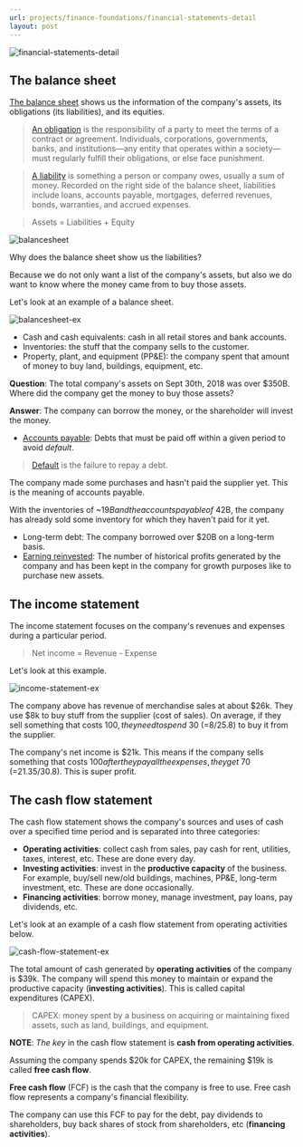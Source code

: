 ```yaml
---
url: projects/finance-foundations/financial-statements-detail
layout: post
---
```


![financial-statements-detail][financial-statements-detail]

## The balance sheet

[The balance sheet](https://www.investopedia.com/terms/b/balancesheet.asp) shows us the information of the company's assets, its obligations (its liabilities), and its equities.

> [An obligation](https://www.investopedia.com/terms/o/obligation.asp) is the responsibility of a party to meet the terms of a contract or agreement. Individuals, corporations, governments, banks, and institutions—any entity that operates within a society—must regularly fulfill their obligations, or else face punishment.

> [A liability](https://www.investopedia.com/terms/l/liability.asp) is something a person or company owes, usually a sum of money. Recorded on the right side of the balance sheet, liabilities include loans, accounts payable, mortgages, deferred revenues, bonds, warranties, and accrued expenses.

> Assets = Liabilities + Equity

![balancesheet][balancesheet]

Why does the balance sheet show us the liabilities?

Because we do not only want a list of the company's assets, but also we do want to know where the money came from to buy those assets.

Let's look at an example of a balance sheet.

![balancesheet-ex][balancesheet-ex]

- Cash and cash equivalents: cash in all retail stores and bank accounts.
- Inventories: the stuff that the company sells to the customer.
- Property, plant, and equipment (PP&E): the company spent that amount of money to buy land, buildings, equipment, etc.

**Question**: The total company's assets on Sept 30th, 2018 was over $350B. Where did the company get the money to buy those assets?

**Answer**: The company can borrow the money, or the shareholder will invest the money.

- [Accounts payable](https://www.investopedia.com/terms/a/accountspayable.asp): Debts that must be paid off within a given period to avoid _default_.

> [Default](https://www.investopedia.com/terms/d/default2.asp) is the failure to repay a debt.

The company made some purchases and hasn't paid the supplier yet. This is the meaning of accounts payable.

With the inventories of ~$19B and the accounts payable of ~$42B, the company has already sold some inventory for which they haven't paid for it yet.

- Long-term debt: The company borrowed over $20B on a long-term basis.
- [Earning reinvested](https://www.investopedia.com/terms/r/retainedearnings.asp): The number of historical profits generated by the company and has been kept in the company for growth purposes like to purchase new assets.

## The income statement

The income statement focuses on the company's revenues and expenses during a particular period.

> Net income = Revenue - Expense

Let's look at this example.

![income-statement-ex][income-statement-ex]

The company above has revenue of merchandise sales at about $26k. They use $8k to buy stuff from the supplier (cost of sales). On average, if they sell something that costs $100, they need to spend ~$30 (=8/25.8) to buy it from the supplier.

The company's net income is $21k. This means if the company sells something that costs $100 after they pay all the expenses, they get ~$70 (=21.35/30.8). This is super profit.

## The cash flow statement

The cash flow statement shows the company's sources and uses of cash over a specified time period and is separated into three categories:

- **Operating activities**: collect cash from sales, pay cash for rent, utilities, taxes, interest, etc. These are done every day.
- **Investing activities**: invest in the **productive capacity** of the business. For example, buy/sell new/old buildings, machines, PP&E, long-term investment, etc. These are done occasionally.
- **Financing activities**: borrow money, manage investment, pay loans, pay dividends, etc.

Let's look at an example of a cash flow statement from operating activities below.

![cash-flow-statement-ex][cash-flow-statement-ex]

The total amount of cash generated by **operating activities** of the company is $39k.
The company will spend this money to maintain or expand the productive capacity (**investing activities**). This is called capital expenditures (CAPEX).

> CAPEX: money spent by a business on acquiring or maintaining fixed assets, such as land, buildings, and equipment.

**NOTE**: _The key_ in the cash flow statement is **cash from operating activities**.

Assuming the company spends $20k for CAPEX, the remaining $19k is called **free cash flow**.

**Free cash flow** (FCF) is the cash that the company is free to use. Free cash flow represents a company's financial flexibility.

The company can use this FCF to pay for the debt, pay dividends to shareholders, buy back shares of stock from shareholders, etc (**financing activities**).

<!-- MARKDOWN LINKS & IMAGES -->

[financial-statements-detail]: /assets/images/projects/finance-foundations/financial-statements-detail/financial-statements-detail.jpg
[balancesheet]: /assets/images/projects/finance-foundations/financial-statements-detail/balancesheet.jpg
[balancesheet-ex]: /assets/images/projects/finance-foundations/financial-statements-detail/balancesheet-ex.jpg
[income-statement-ex]: /assets/images/projects/finance-foundations/financial-statements-detail/income-statement-ex.jpg
[cash-flow-statement-ex]: /assets/images/projects/finance-foundations/financial-statements-detail/cash-flow-statement-ex.jpg
